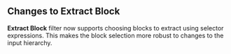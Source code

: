 ## Changes to Extract Block

**Extract Block** filter now supports choosing blocks to extract using selector
expressions. This makes the block selection  more robust to changes to the input
hierarchy.
